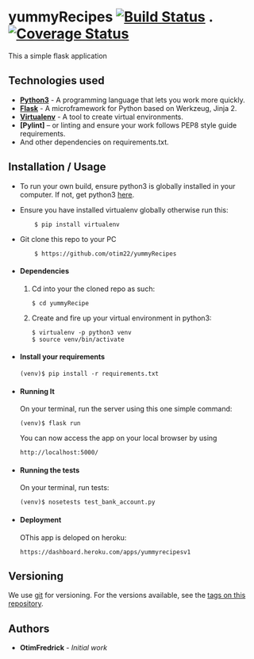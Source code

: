 # yummyRecipes [![Build Status](https://travis-ci.org/otim22/yummyRecipes.svg?branch=master)](https://travis-ci.org/otim22/yummyRecipes) . [![Coverage Status](https://coveralls.io/repos/github/otim22/yummyRecipes/badge.svg?branch=master)](https://coveralls.io/github/otim22/yummyRecipes?branch=master)

This a simple flask application

## Technologies used
* **[Python3](https://www.python.org/downloads/)** - A programming language that lets you work more quickly.
* **[Flask](flask.pocoo.org/)** - A microframework for Python based on Werkzeug, Jinja 2.
* **[Virtualenv](https://virtualenv.pypa.io/en/stable/)** - A tool to create virtual environments.
* **[Pylint]** – or linting and ensure your work follows PEP8 style guide requirements.
* And other dependencies on requirements.txt.

## Installation / Usage
* To run your own build, ensure python3 is globally installed in your computer. If not, get python3 [here](https://www.python.org).
* Ensure you have installed virtualenv globally otherwise run this:
    ```
        $ pip install virtualenv
    ```
* Git clone this repo to your PC
    ```
        $ https://github.com/otim22/yummyRecipes
    ```


* #### Dependencies
    1. Cd into your the cloned repo as such:
        ```
        $ cd yummyRecipe
        ```

    2. Create and fire up your virtual environment in python3:
        ```
        $ virtualenv -p python3 venv
        $ source venv/bin/activate
        ```

* #### Install your requirements
    ```
    (venv)$ pip install -r requirements.txt
    ```
    
* #### Running It
    On your terminal, run the server using this one simple command:
    ```
    (venv)$ flask run
    ```
    You can now access the app on your local browser by using
    ```
    http://localhost:5000/
    
* #### Running the tests
    On your terminal, run tests:
    ```
    (venv)$ nosetests test_bank_account.py
    ```
    
 * #### Deployment
    OThis app is deloped on heroku:
    ```
    https://dashboard.heroku.com/apps/yummyrecipesv1
    ```   
    
## Versioning

We use [git](http://github.com/) for versioning. For the versions available, see the [tags on this repository](https://github.com/otim22/yummyRecipes). 

## Authors

* **OtimFredrick** - *Initial work*


    
  
